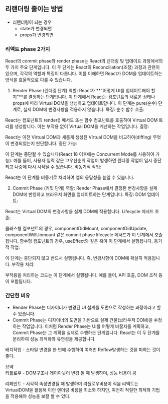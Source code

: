 ## 리랜더링 줄이는 방법
- 리렌더링이 되는 경우
  - state가 변경되면
  - props가 변경되면

### 리액트 phase 2가지
React의 commit phase와 render phase는 React의 렌더링 및 업데이트 과정에서의 
두 가지 주요 단계입니다. 
이 두 단계는 React의 Reconciliation(조정) 과정과 관련이 있으며, 각각의 역할과 특징이 다릅니다. 
이를 이해하면 React가 DOM을 업데이트하는 방식을 효율적으로 다룰 수 있습니다.

1. Render Phase (렌더링 단계)
역할:
React가 **"어떻게 UI를 업데이트해야 할지"**를 결정하는 단계입니다.
이 단계에서 React는 컴포넌트의 새로운 상태나 props에 따라 Virtual DOM을 생성하고 업데이트합니다.
이 단계는 pure(순수) 단계로, 실제 DOM에 변경사항을 적용하지 않습니다.
특징:
순수 함수 호출:

React는 컴포넌트의 render() 메서드 또는 함수 컴포넌트를 호출하여 Virtual DOM 트리를 생성합니다.
이는 부작용 없이 Virtual DOM을 계산하는 작업입니다.
결정:

React는 이전 Virtual DOM과 새롭게 생성된 Virtual DOM을 비교하여(diffing) 무엇이 변경되었는지 판단합니다.
중단 가능:

이 단계는 중단될 수 있습니다(React 18 이후에는 Concurrent Mode를 사용하여 가능).
예를 들어, 사용자 입력 같은 고우선순위 작업이 발생하면 렌더링 작업이 일시 중단되고 나중에 다시 시작될 수 있습니다.
비동기적 작업:

React는 이 단계를 비동기로 처리하여 앱의 응답성을 높일 수 있습니다.

2. Commit Phase (커밋 단계)
역할:
Render Phase에서 결정된 변경사항을 실제 DOM에 반영하고 브라우저 화면을 업데이트하는 단계입니다.
특징:
DOM 업데이트:

React는 Virtual DOM의 변경사항을 실제 DOM에 적용합니다.
Lifecycle 메서드 호출:

클래스형 컴포넌트의 경우, componentDidMount, componentDidUpdate, componentWillUnmount 같은 commit phase lifecycle 메서드가 이 단계에서 호출됩니다.
함수형 컴포넌트의 경우, useEffect와 같은 훅이 이 단계에서 실행됩니다.
동기적 작업:

이 단계는 중단되지 않고 반드시 실행됩니다. 즉, 변경사항이 DOM에 확실히 적용됩니다.
부작용 처리:

부작용을 처리하는 코드는 이 단계에서 실행됩니다. 예를 들어, API 호출, DOM 조작 등이 포함됩니다.

### 간단한 비유
- Render Phase는 디자이너가 변경된 UI 설계를 도면으로 작성하는 과정이라고 할 수 있습니다.
- Commit Phase는 디자이너의 도면을 기반으로 실제 건물(브라우저 DOM)을 수정하는 작업입니다.
이처럼 Render Phase는 UI를 어떻게 바꿀지를 계획하고, Commit Phase는 그 계획을 실제로 수행하는 단계입니다. React는 이 두 단계를 분리하여 성능 최적화와 유연성을 제공합니다.

배치작업 - 스타일 변경을 한 번에 수행하여 여러번 Reflow발생하는 것을 피하는 것이 좋다.

요약   
리플로우 - DOM구조나 레이아웃이 변경 될 때 발생하며, 성능 비용이 큼   
   
리페인트 - 시각적 속성변경될 때 발생하며 리플로우비용이 적음
리액트는 VirtualDOM을 활용해 이런 렌더링 비용을 최소화 하지만, 여전히 적절한 최적화
기법을 적용해야 성능을 보잘 할 수 있다.